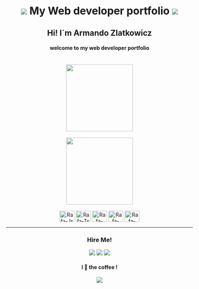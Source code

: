 <h1 align="center"><img src="https://img.icons8.com/dusk/64/000000/monitor--v2.png"/> My Web developer portfolio <img src="https://img.icons8.com/dusk/64/000000/monitor--v2.png"/></h1>
<h2 align="center"> Hi! I´m Armando Zlatkowicz </h2>
<h4 align="center"> welcome to my web developer portfolio </h4>
<br>
<div align="center">
  <img height="180em" src="https://github-readme-stats.vercel.app/api?username=Zlatkowicz&show_icons=true&theme=dracula&include_all_commits=true&count_private=true"/>
  <br>
  <br>
  <img height="180em" src="https://github-readme-stats.vercel.app/api/top-langs/?username=Zlatkowicz&layout=compact&langs_count=16&theme=dark"/>
</div>
  <div align="center" style="display: inline_block"><br>
    <img align="center" alt="Rafa-Js" height="30" width="40" src="https://cdn.jsdelivr.net/gh/devicons/devicon/icons/html5/html5-original.svg">
  <img align="center" alt="Rafa-Ts" height="30" width="40" src="https://cdn.jsdelivr.net/gh/devicons/devicon/icons/css3/css3-original.svg">
  <img align="center" alt="Rafa-React" height="30" width="40" src="https://cdn.jsdelivr.net/gh/devicons/devicon/icons/javascript/javascript-original.svg">
  <img align="center" alt="Rafa-HTML" height="30" width="40" src="https://cdn.jsdelivr.net/gh/devicons/devicon/icons/bootstrap/bootstrap-original.svg">
  <img align="center" alt="Rafa-CSS" height="30" width="40" src="https://cdn.jsdelivr.net/gh/devicons/devicon/icons/sass/sass-original.svg">
  </div>
  <hr>
  <h3 align="center"> Hire Me! </h3>
  <div align="center">
   <a href="https://twitter.com/Ialkaild" target="_blank"><img src="https://img.shields.io/twitter/url?color=%2319f&label=Twitter&style=for-the-badge&url=https%3A%2F%2Ftwitter.com%2FIalkaild" target="_blank"></a> 
  <a href = "mailto:armandozlatkowicz@gmail.com"><img src="https://img.shields.io/badge/Gmail-D14836?style=for-the-badge&logo=gmail&logoColor=white" target="_blank"></a>
  <a href="https://www.linkedin.com/in/armando-zlatkowicz/" target="_blank"><img src="https://img.shields.io/badge/-LinkedIn-%230077B5?style=for-the-badge&logo=linkedin&logoColor=white" target="_blank"></a>   
</div>
  <h4 align="center">I 🤎 the coffee ! </h4>
<div align="center">
   <img src="https://images.vexels.com/media/users/3/240175/isolated/preview/e506f285a867f997a68ce901d898eaea-bebidas-kawaii-degradado-12.png">
 </div>


